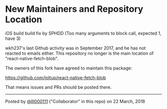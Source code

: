 # New Maintainers and Repository Location
iOS build build fix by SPHDD (Too many arguments to block call, expected 1, have 3)


wkh237's last Github activity was in September 2017, and he has not reacted to emails either. This repository no longer is the main location of "react-native-fetch-blob".

The owners of this fork have agreed to maintain this package:

https://github.com/joltup/react-native-fetch-blob

That means issues and PRs should be posted there.

---

Posted by [@lll000111](https://github.com/lll000111/) ("Collaborator" in this repo) on 22 March, 2018

